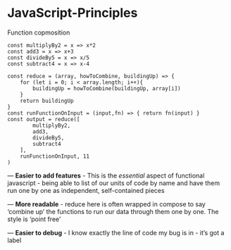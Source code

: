 # JavaScript-Principles

Function copmosition
```
const multiplyBy2 = x => x*2 
const add3 = x => x+3 
const divideBy5 = x => x/5
const subtract4 = x => x-4

const reduce = (array, howToCombine, buildingUp) => {
	for (let i = 0; i < array.length; i++){
		buildingUp = howToCombine(buildingUp, array[i])
  	}
  	return buildingUp
}
const runFunctionOnInput = (input,fn) => { return fn(input) }
const output = reduce([
		multiplyBy2,
		add3,
		divideBy5,
		subtract4
  	],
  	runFunctionOnInput, 11 
)
```
— **Easier to add features** - This is the _essential_ aspect of functional javascript - being able to list of our units of code by name and have them run one by one as independent, self-contained pieces

— **More readable** - reduce here is often wrapped in compose to say ‘combine up’ the functions to run our data through them one by one. The style is ‘point free’ 

— **Easier to debug** - I know exactly the line of code my bug is in - it’s got a label
